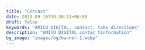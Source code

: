 ```yaml
---
title: "Contact"
date: 2019-09-16T10:30:13+06:00
draft: false
keywords: "AMICO DIGITAL, contact, take directions"
description: "AMICO DIGITAL contac tinformation"
bg_image: "images/bg/banner-1.webp"
---
```


